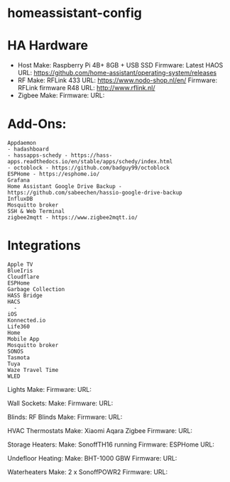 # homeassistant-config
# HA Hardware
  - Host
      Make: Raspberry Pi 4B+ 8GB + USB SSD
      Firmware: Latest HAOS
      URL: https://github.com/home-assistant/operating-system/releases
  - RF
      Make: RFLink 433
      URL: https://www.nodo-shop.nl/en/
      Firmware: RFLink firmware R48
      URL: http://www.rflink.nl/
  - Zigbee
      Make:
      Firmware:
      URL:

# Add-Ons:
    Appdaemon
    - hadashboard
    - hassapps-schedy - https://hass-apps.readthedocs.io/en/stable/apps/schedy/index.html
    - octoblock - https://github.com/badguy99/octoblock
    ESPHome - https://esphome.io/
    Grafana
    Home Assistant Google Drive Backup - https://github.com/sabeechen/hassio-google-drive-backup
    InfluxDB
    Mosquitto broker
    SSH & Web Terminal
    zigbee2mqtt - https://www.zigbee2mqtt.io/

# Integrations
    Apple TV
    BlueIris
    Cloudflare
    ESPHome
    Garbage Collection
    HASS Bridge
    HACS
      -
    iOS
    Konnected.io
    Life360
    Home
    Mobile App
    Mosquitto broker
    SONOS
    Tasmota
    Tuya
    Waze Travel Time
    WLED


Lights
Make:
Firmware:
URL:

Wall Sockets:
Make:
Firmware:
URL:

Blinds:
RF Blinds
Make:
Firmware:
URL:

HVAC
Thermostats
Make: Xiaomi Aqara Zigbee
Firmware:
URL:

Storage Heaters:
Make: SonoffTH16 running
Firmware: ESPHome
URL:

Undefloor Heating:
Make: BHT-1000 GBW
Firmware:
URL:


Waterheaters
Make: 2 x SonoffPOWR2
Firmware:
URL:
